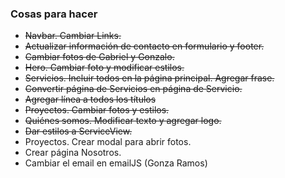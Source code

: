 ### Cosas para hacer

- ~~Navbar. Cambiar Links.~~
- ~~Actualizar información de contacto en formulario y footer.~~
- ~~Cambiar fotos de Gabriel y Gonzalo.~~
- ~~Hero. Cambiar foto y modificar estilos.~~
- ~~Servicios. Incluir todos en la página principal. Agregar frase.~~
- ~~Convertir página de Servicios en página de Servicio.~~
- ~~Agregar línea a todos los títulos~~
- ~~Proyectos. Cambiar fotos y estilos.~~
- ~~Quiénes somos. Modificar texto y agregar logo.~~
- ~~Dar estilos a ServiceView.~~
- Proyectos. Crear modal para abrir fotos.
- Crear página Nosotros.
- Cambiar el email en emailJS (Gonza Ramos)
